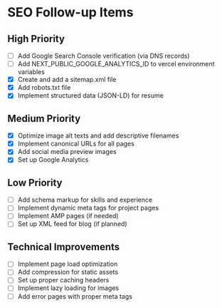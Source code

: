 # SEO Follow-up Items

## High Priority

- [ ] Add Google Search Console verification (via DNS records)
- [ ] Add NEXT_PUBLIC_GOOGLE_ANALYTICS_ID to vercel environment variables
- [x] Create and add a sitemap.xml file
- [x] Add robots.txt file
- [x] Implement structured data (JSON-LD) for resume

## Medium Priority

- [x] Optimize image alt texts and add descriptive filenames
- [x] Implement canonical URLs for all pages
- [x] Add social media preview images
- [x] Set up Google Analytics

## Low Priority

- [ ] Add schema markup for skills and experience
- [ ] Implement dynamic meta tags for project pages
- [ ] Implement AMP pages (if needed)
- [ ] Set up XML feed for blog (if planned)

## Technical Improvements

- [ ] Implement page load optimization
- [ ] Add compression for static assets
- [ ] Set up proper caching headers
- [ ] Implement lazy loading for images
- [ ] Add error pages with proper meta tags

